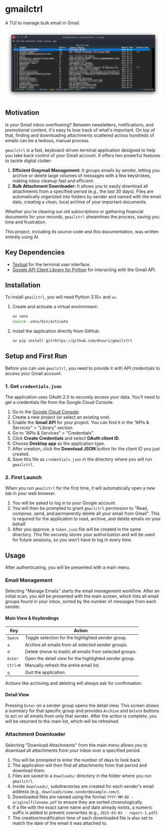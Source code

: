 # gmailctrl

A TUI to manage bulk email in Gmail.

![gmailctrl screenshot](https://raw.githubusercontent.com/dnouri/gmailctrl/main/docs/screenshot.png)

## Motivation

Is your Gmail inbox overflowing? Between newsletters, notifications, and promotional content, it's easy to lose track of what's important. On top of that, finding and downloading attachments scattered across hundreds of emails can be a tedious, manual process.

`gmailctrl` is a fast, keyboard-driven terminal application designed to help you take back control of your Gmail account. It offers two powerful features to tackle digital clutter:

1.  **Efficient Graymail Management:** It groups emails by sender, letting you archive or delete large volumes of messages with a few keystrokes, making inbox cleanup fast and efficient.
2.  **Bulk Attachment Downloader:** It allows you to easily download all attachments from a specified period (e.g., the last 30 days). Files are automatically organized into folders by sender and named with the email date, creating a clean, local archive of your important documents.

Whether you're clearing out old subscriptions or gathering financial documents for your records, `gmailctrl` streamlines the process, saving you time and frustration.

This project, including its source code and this documentation, was written entirely using AI.

## Key Dependencies

*   [Textual](https://github.com/Textualize/textual) for the terminal user interface.
*   [Google API Client Library for Python](https://github.com/googleapis/google-api-python-client) for interacting with the Gmail API.

## Installation

To install `gmailctrl`, you will need Python 3.10+ and `uv`.

1.  Create and activate a virtual environment:
    ```sh
    uv venv
    source .venv/bin/activate
    ```

2.  Install the application directly from GitHub:
    ```sh
    uv pip install git+https://github.com/dnouri/gmailctrl
    ```

## Setup and First Run

Before you can use `gmailctrl`, you need to provide it with API credentials to access your Gmail account.

### 1. Get `credentials.json`

The application uses OAuth 2.0 to securely access your data. You'll need to get a credentials file from the Google Cloud Console.

1.  Go to the [Google Cloud Console](https://console.cloud.google.com/).
2.  Create a new project (or select an existing one).
3.  Enable the **Gmail API** for your project. You can find it in the "APIs & Services" > "Library" section.
4.  Go to "APIs & Services" > "Credentials".
5.  Click **Create Credentials** and select **OAuth client ID**.
6.  Choose **Desktop app** as the application type.
7.  After creation, click the **Download JSON** button for the client ID you just created.
8.  Save this file as `credentials.json` in the directory where you will run `gmailctrl`.

### 2. First Launch

When you run `gmailctrl` for the first time, it will automatically open a new tab in your web browser.

1.  You will be asked to log in to your Google account.
2.  You will then be prompted to grant `gmailctrl` permission to "Read, compose, send, and permanently delete all your email from Gmail". This is required for the application to read, archive, and delete emails on your behalf.
3.  After you approve, a `token.json` file will be created in the same directory. This file securely stores your authorization and will be used for future sessions, so you won't have to log in every time.

## Usage

After authenticating, you will be presented with a main menu.

### Email Management

Selecting "Manage Emails" starts the email management workflow. After an initial scan, you will be presented with the main screen, which lists all email groups found in your inbox, sorted by the number of messages from each sender.

#### Main View & Keybindings

| Key         | Action                                                 |
|-------------|--------------------------------------------------------|
| `Space`     | Toggle selection for the highlighted sender group.     |
| `a`         | Archive all emails from all selected sender groups.    |
| `d`         | Delete (move to trash) all emails from selected groups.|
| `Enter`     | Open the detail view for the highlighted sender group. |
| `Ctrl+R`    | Manually refresh the entire email list.                |
| `q`         | Quit the application.                                  |

Actions like archiving and deleting will always ask for confirmation.

#### Detail View

Pressing `Enter` on a sender group opens the detail view. This screen shows a summary for that specific group and provides `Archive` and `Delete` buttons to act on all emails from only that sender. After the action is complete, you will be returned to the main list, which will be refreshed.

### Attachment Downloader

Selecting "Download Attachments" from the main menu allows you to download all attachments from your inbox over a specified period.

1.  You will be prompted to enter the number of days to look back.
2.  The application will then find all attachments from that period and download them.
3.  Files are saved to a `downloads/` directory in the folder where you run `gmailctrl`.
4.  Inside `downloads/`, subdirectories are created for each sender's email address (e.g., `downloads/some.sender@example.com/`).
5.  Downloaded files are named using the format `YYYY-MM-DD - originalfilename.pdf` to ensure they are sorted chronologically.
6.  If a file with the exact same name and date already exists, a numeric suffix is added to prevent overwrites (e.g., `2025-03-03 - report-1.pdf`).
7.  The creation/modification time of each downloaded file is also set to match the date of the email it was attached to.
